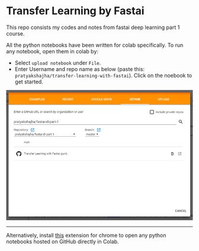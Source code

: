 # Transfer Learning by Fastai

This repo consists my codes and notes from fastai deep learning part 1 course. 

All the python notebooks have been written for colab specifically. To run any notebook, open them in colab by:

+ Select `upload notebook` under `File`.
+ Enter Username and repo name as below (paste this: `pratyakshajha/transfer-learning-with-fastai`). Click on the noebook to get started. 

 ![upload notebook](images/oc1.png)

---
Alternatively, install [this](https://chrome.google.com/webstore/detail/open-in-colab/iogfkhleblhcpcekbiedikdehleodpjo/related) extension for chrome to open any python notebooks hosted on GitHub directly in Colab.
